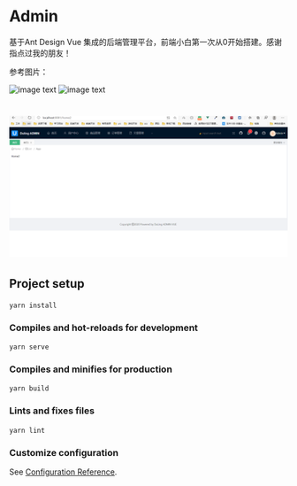 # Admin

基于Ant Design Vue 集成的后端管理平台，前端小白第一次从0开始搭建。感谢指点过我的朋友！

参考图片：


![image text](http://graph.baidu.com/resource/1224ee698740a2de7838601596179078.jpg)
![image text](http://graph.baidu.com/resource/1229404d0e59661b1127001596179122.jpg)


![image text](/doc/image-20200731141732706.png)
=======
## Project setup

```
yarn install
```

### Compiles and hot-reloads for development
```
yarn serve
```

### Compiles and minifies for production
```
yarn build
```

### Lints and fixes files
```
yarn lint
```

### Customize configuration
See [Configuration Reference](https://cli.vuejs.org/config/).
